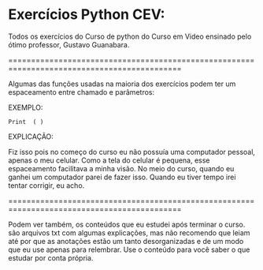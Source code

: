 # Exercícios Python CEV:
Todos os exercícios do Curso de python do Curso em Video ensinado pelo ótimo professor, Gustavo Guanabara.

============================================================================================

Algumas das funções usadas na maioria dos exercícios podem ter um espaceamento entre chamado e parâmetros:

EXEMPLO:

    Print  ( )


EXPLICAÇÃO:

Fiz isso pois no começo do curso eu não possuía uma computador pessoal, apenas o meu celular. 
Como a tela do celular é pequena,  esse espaceamento facilitava a minha visão. 
No meio do curso, quando eu ganhei um computador parei de fazer isso. 
Quando eu tiver tempo irei tentar corrigir, eu acho.


============================================================================================


Podem ver também, os conteúdos que eu estudei após terminar o curso. são arquivos txt com algumas explicações, 
mas não recomendo que leiam até por que as anotações estão um tanto desorganizadas e de um modo que eu use apenas para relembrar. 
Use o conteúdo para você saber o que estudar por conta própria.
